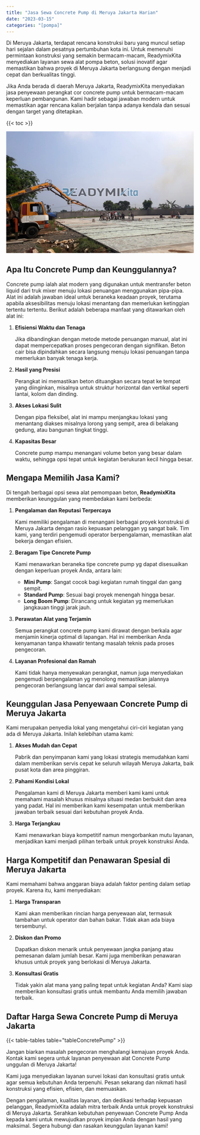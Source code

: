 ```yaml
---
title: "Jasa Sewa Concrete Pump di Meruya Jakarta Harian"
date: "2023-03-15"
categories: "[pompa]"
---
```


Di Meruya Jakarta, terdapat rencana konstruksi baru yang muncul setiap hari sejalan dalam pesatnya pertumbuhan kota ini. Untuk memenuhi permintaan konstruksi yang semakin bermacam-macam, ReadymixKita menyediakan layanan sewa alat pompa beton, solusi inovatif agar memastikan bahwa proyek di Meruya Jakarta berlangsung dengan menjadi cepat dan berkualitas tinggi.

Jika Anda berada di daerah Meruya Jakarta, ReadymixKita menyediakan jasa penyewaan perangkat cor concrete pump untuk bermacam-macam keperluan pembangunan. Kami hadir sebagai jawaban modern untuk memastikan agar rencana kalian berjalan tanpa adanya kendala dan sesuai dengan target yang ditetapkan.

{{< toc >}}

![Jasa Sewa Concrete Pump di Meruya Jakarta Harian](/images/pompa/sewa-pompa-09.jpg)

## Apa Itu Concrete Pump dan Keunggulannya?

Concrete pump ialah alat modern yang digunakan untuk mentransfer beton liquid dari truk mixer menuju lokasi penuangan menggunakan pipa-pipa. Alat ini adalah jawaban ideal untuk beraneka keadaan proyek, terutama apabila aksesibilitas menuju lokasi menantang dan memerlukan ketinggian tertentu tertentu. Berikut adalah beberapa manfaat yang ditawarkan oleh alat ini:

1. **Efisiensi Waktu dan Tenaga**

   Jika dibandingkan dengan metode metode penuangan manual, alat ini dapat mempercepatkan proses pengecoran dengan signifikan. Beton cair bisa dipindahkan secara langsung menuju lokasi penuangan tanpa memerlukan banyak tenaga kerja.

2. **Hasil yang Presisi**

   Perangkat ini memastikan beton dituangkan secara tepat ke tempat yang diinginkan, misalnya untuk struktur horizontal dan vertikal seperti lantai, kolom dan dinding.

3. **Akses Lokasi Sulit**

   Dengan pipa fleksibel, alat ini mampu menjangkau lokasi yang menantang diakses misalnya lorong yang sempit, area di belakang gedung, atau bangunan tingkat tinggi.

4. **Kapasitas Besar**

   Concrete pump mampu menangani volume beton yang besar dalam waktu, sehingga opsi tepat untuk kegiatan berukuran kecil hingga besar.

## Mengapa Memilih Jasa Kami?

Di tengah berbagai opsi sewa alat pemompaan beton, **ReadymixKita** memberikan keunggulan yang membedakan kami berbeda:

1. **Pengalaman dan Reputasi Terpercaya**

   Kami memiliki pengalaman di menangani berbagai proyek konstruksi di Meruya Jakarta dengan rasio kepuasan pelanggan yg sangat baik. Tim kami, yang terdiri pengemudi operator berpengalaman, memastikan alat bekerja dengan efisien.

2. **Beragam Tipe Concrete Pump**

   Kami menawarkan beraneka tipe concrete pump yg dapat disesuaikan dengan keperluan proyek Anda, antara lain:
   - **Mini Pump**: Sangat cocok bagi kegiatan rumah tinggal dan gang sempit.
   - **Standard Pump**: Sesuai bagi proyek menengah hingga besar.
   - **Long Boom Pump**: Dirancang untuk kegiatan yg memerlukan jangkauan tinggi jarak jauh.

3. **Perawatan Alat yang Terjamin**

   Semua perangkat concrete pump kami dirawat dengan berkala agar menjamin kinerja optimal di lapangan. Hal ini memberikan Anda kenyamanan tanpa khawatir tentang masalah teknis pada proses pengecoran.

4. **Layanan Profesional dan Ramah**

   Kami tidak hanya menyewakan perangkat, namun juga menyediakan pengemudi berpengalaman yg menolong memastikan jalannya pengecoran berlangsung lancar dari awal sampai selesai.

## Keunggulan Jasa Penyewaan Concrete Pump di Meruya Jakarta

Kami merupakan penyedia lokal yang mengetahui ciri-ciri kegiatan yang ada di Meruya Jakarta. Inilah kelebihan utama kami:

1. **Akses Mudah dan Cepat**

   Pabrik dan penyimpanan kami yang lokasi strategis memudahkan kami dalam memberikan servis cepat ke seluruh wilayah Meruya Jakarta, baik pusat kota dan area pinggiran.

2. **Pahami Kondisi Lokal**

   Pengalaman kami di Meruya Jakarta memberi kami kami untuk memahami masalah khusus misalnya situasi medan berbukit dan area yang padat. Hal ini memberikan kami kesempatan untuk memberikan jawaban terbaik sesuai dari kebutuhan proyek Anda.

3. **Harga Terjangkau**

   Kami menawarkan biaya kompetitif namun mengorbankan mutu layanan, menjadikan kami menjadi pilihan terbaik untuk proyek konstruksi Anda.

## Harga Kompetitif dan Penawaran Spesial di Meruya Jakarta

Kami memahami bahwa anggaran biaya adalah faktor penting dalam setiap proyek. Karena itu, kami menyediakan:

1. **Harga Transparan**

   Kami akan memberikan rincian harga penyewaan alat, termasuk tambahan untuk operator dan bahan bakar. Tidak akan ada biaya tersembunyi.

2. **Diskon dan Promo**

   Dapatkan diskon menarik untuk penyewaan jangka panjang atau pemesanan dalam jumlah besar. Kami juga memberikan penawaran khusus untuk proyek yang berlokasi di Meruya Jakarta.

3. **Konsultasi Gratis**

   Tidak yakin alat mana yang paling tepat untuk kegiatan Anda? Kami siap memberikan konsultasi gratis untuk membantu Anda memilih jawaban terbaik.

## Daftar Harga Sewa Concrete Pump di Meruya Jakarta

{{< table-tables table="tableConcretePump" >}}

Jangan biarkan masalah pengecoran menghalangi kemajuan proyek Anda. Kontak kami segera untuk layanan penyewaan alat Concrete Pump unggulan di Meruya Jakarta!

Kami juga menyediakan layanan survei lokasi dan konsultasi gratis untuk agar semua kebutuhan Anda terpenuhi. Pesan sekarang dan nikmati hasil konstruksi yang efisien, efisien, dan memuaskan.

Dengan pengalaman, kualitas layanan, dan dedikasi terhadap kepuasan pelanggan, ReadymixKita adalah mitra terbaik Anda untuk proyek konstruksi di Meruya Jakarta. Serahkan kebutuhan penyewaan Concrete Pump Anda kepada kami untuk mewujudkan proyek impian Anda dengan hasil yang maksimal. Segera hubungi dan rasakan keunggulan layanan kami!